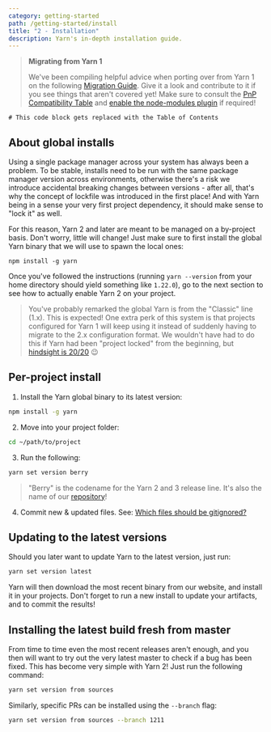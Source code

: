 ```yaml
---
category: getting-started
path: /getting-started/install
title: "2 - Installation"
description: Yarn's in-depth installation guide.
---
```


> **Migrating from Yarn 1**
>
> We've been compiling helpful advice when porting over from Yarn 1 on the following [Migration Guide](/getting-started/migration). Give it a look and contribute to it if you see things that aren't covered yet! Make sure to consult the [PnP Compatibility Table](/features/pnp#compatibility-table) and [enable the node-modules plugin](/getting-started/migration#if-required-enable-the-node-modules-plugin) if required!

```toc
# This code block gets replaced with the Table of Contents
```

## About global installs

Using a single package manager across your system has always been a problem. To be stable, installs need to be run with the same package manager version across environments, otherwise there's a risk we introduce accidental breaking changes between versions - after all, that's why the concept of lockfile was introduced in the first place! And with Yarn being in a sense your very first project dependency, it should make sense to "lock it" as well.

For this reason, Yarn 2 and later are meant to be managed on a by-project basis. Don't worry, little will change! Just make sure to first install the global Yarn binary that we will use to spawn the local ones:

```
npm install -g yarn
```

Once you've followed the instructions (running `yarn --version` from your home directory should yield something like `1.22.0`), go to the next section to see how to actually enable Yarn 2 on your project.

> You've probably remarked the global Yarn is from the "Classic" line (1.x). This is expected! One extra perk of this system is that projects configured for Yarn 1 will keep using it instead of suddenly having to migrate to the 2.x configuration format. We wouldn't have had to do this if Yarn had been "project locked" from the beginning, but [hindsight is 20/20](https://en.wiktionary.org/wiki/hindsight_is_20/20) 😉

## Per-project install

1. Install the Yarn global binary to its latest version:

```bash
npm install -g yarn
```

2. Move into your project folder:

```bash
cd ~/path/to/project
```

3. Run the following:

```bash
yarn set version berry
```

> "Berry" is the codename for the Yarn 2 and 3 release line. It's also the name of our [repository](https://github.com/yarnpkg/berry)!

4. Commit new & updated files. See: [Which files should be gitignored?](/getting-started/qa#which-files-should-be-gitignored)

## Updating to the latest versions

Should you later want to update Yarn to the latest version, just run:

```bash
yarn set version latest
```

Yarn will then download the most recent binary from our website, and install it in your projects. Don't forget to run a new install to update your artifacts, and to commit the results!

## Installing the latest build fresh from master

From time to time even the most recent releases aren't enough, and you then will want to try out the very latest master to check if a bug has been fixed. This has become very simple with Yarn 2! Just run the following command:

```bash
yarn set version from sources
```

Similarly, specific PRs can be installed using the `--branch` flag:

```bash
yarn set version from sources --branch 1211
```
